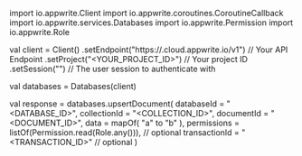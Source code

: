 import io.appwrite.Client
import io.appwrite.coroutines.CoroutineCallback
import io.appwrite.services.Databases
import io.appwrite.Permission
import io.appwrite.Role

val client = Client()
    .setEndpoint("https://<REGION>.cloud.appwrite.io/v1") // Your API Endpoint
    .setProject("<YOUR_PROJECT_ID>") // Your project ID
    .setSession("") // The user session to authenticate with

val databases = Databases(client)

val response = databases.upsertDocument(
    databaseId = "<DATABASE_ID>",
    collectionId = "<COLLECTION_ID>",
    documentId = "<DOCUMENT_ID>",
    data = mapOf( "a" to "b" ),
    permissions = listOf(Permission.read(Role.any())), // optional
    transactionId = "<TRANSACTION_ID>" // optional
)
